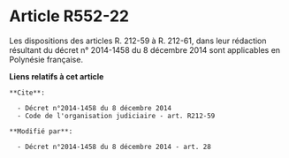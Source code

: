 # Article R552-22

Les dispositions des articles R. 212-59 à R. 212-61, dans leur rédaction résultant du décret n° 2014-1458 du 8 décembre 2014
sont applicables en Polynésie française.

**Liens relatifs à cet article**

	**Cite**:

	  - Décret n°2014-1458 du 8 décembre 2014
	  - Code de l'organisation judiciaire - art. R212-59

	**Modifié par**:

	  - Décret n°2014-1458 du 8 décembre 2014 - art. 28

